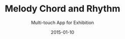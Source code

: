 ---
layout:        post
date:          2015-01-10
categories:    
- work

title:         "Melody Chord and Rhythm"
subtitle:      "Multi-touch App for Exhibition"

thumbnail:     melody-chord-rhythm.png
image:         melody-chord-rhythm.jpg

link:          https://www.youtube.com/watch?v=WtJQ62azPO4
link_text:     Watch Video

role:          "Design and coding"
description:   "A multi-touch application created as part of my Information Visualisation course at university"
---